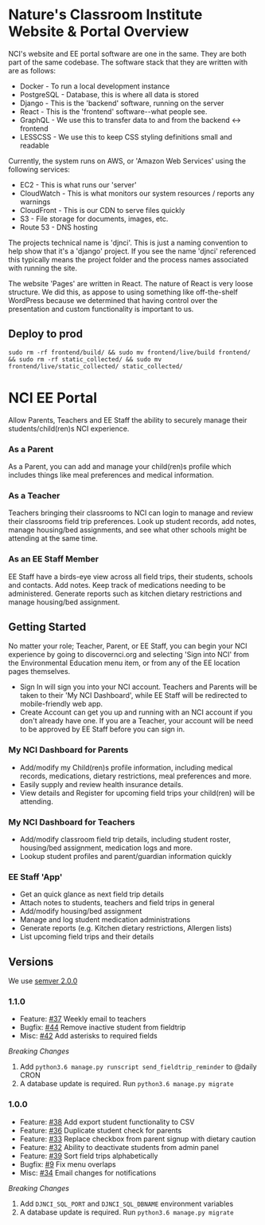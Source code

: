 # Nature's Classroom Institute Website & Portal Overview

NCI's website and EE portal software are one in the same. They are both part of the same codebase. The software stack that they are written with are as follows:

* Docker - To run a local development instance
* PostgreSQL - Database, this is where all data is stored
* Django - This is the 'backend' software, running on the server
* React - This is the 'frontend' software--what people see.
* GraphQL - We use this to transfer data to and from the backend <-> frontend
* LESSCSS - We use this to keep CSS styling definitions small and readable

Currently, the system runs on AWS, or 'Amazon Web Services' using the following services:

* EC2 - This is what runs our 'server'
* CloudWatch - This is what monitors our system resources / reports any warnings
* CloudFront - This is our CDN to serve files quickly
* S3 - File storage for documents, images, etc.
* Route 53 - DNS hosting

The projects technical name is 'djnci'. This is just a naming convention to help show that it's a 'django' project. If you see the name 'djnci' referenced this typically means the project folder and the process names associated with running the site.

The website 'Pages' are written in React. The nature of React is very loose structure. We did this, as appose to using something like off-the-shelf WordPress because we determined that having control over the presentation and custom functionality is important to us.

## Deploy to prod
    sudo rm -rf frontend/build/ && sudo mv frontend/live/build frontend/ && sudo rm -rf static_collected/ && sudo mv frontend/live/static_collected/ static_collected/

# NCI EE Portal
Allow Parents, Teachers and EE Staff the ability to securely manage their students/child(ren)s NCI experience.

### As a Parent
As a Parent, you can add and manage your child(ren)s profile which includes things like meal preferences and medical information.

### As a Teacher
Teachers bringing their classrooms to NCI can login to manage and review their classrooms field trip preferences. Look up student records, add notes, manage housing/bed assignments, and see what other schools might be attending at the same time.

### As an EE Staff Member
EE Staff have a birds-eye view across all field trips, their students, schools and contacts. Add notes. Keep track of medications needing to be administered. Generate reports such as kitchen dietary restrictions and manage housing/bed assignment.

## Getting Started
No matter your role; Teacher, Parent, or EE Staff, you can begin your NCI experience by going to discovernci.org and selecting 'Sign into NCI' from the Environmental Education menu item, or from any of the EE location pages themselves.

* Sign In will sign you into your NCI account. Teachers and Parents will be taken to their 'My NCI Dashboard', while EE Staff will be redirected to mobile-friendly web app.
* Create Account can get you up and running with an NCI account if you don't already have one. If you are a Teacher, your account will be need to be approved by EE Staff before you can sign in.

### My NCI Dashboard for Parents
* Add/modify my Child(ren)s profile information, including medical records, medications, dietary restrictions, meal preferences and more.
* Easily supply and review health insurance details.
* View details and Register for upcoming field trips your child(ren) will be attending.

### My NCI Dashboard for Teachers
* Add/modify classroom field trip details, including student roster, housing/bed assignment, medication logs and more.
* Lookup student profiles and parent/guardian information quickly

### EE Staff 'App'
* Get an quick glance as next field trip details
* Attach notes to students, teachers and field trips in general
* Add/modify housing/bed assignment
* Manage and log student medication administrations
* Generate reports (e.g. Kitchen dietary restrictions, Allergen lists)
* List upcoming field trips and their details


## Versions
We use [semver 2.0.0](https://semver.org/spec/v2.0.0.html)

### 1.1.0

* Feature: [#37](/../../issues/37) Weekly email to teachers
* Bugfix: [#44](/../../issues/47) Remove inactive student from fieldtrip
* Misc: [#42](/../../issues/42) Add asterisks to required fields


*Breaking Changes*

1. Add `python3.6 manage.py runscript send_fieldtrip_reminder` to @daily CRON
1. A database update is required. Run `python3.6 manage.py migrate`

### 1.0.0

* Feature: [#38](/../../issues/38) Add export student functionality to CSV
* Feature: [#36](/../../issues/36) Duplicate student check for parents
* Feature: [#33](/../../issues/33) Replace checkbox from parent signup with dietary caution
* Feature: [#32](/../../issues/32) Ability to deactivate students from admin panel
* Feature: [#39](/../../issues/39) Sort field trips alphabetically
* Bugfix: [#9](/../../issues/9) Fix menu overlaps
* Misc: [#34](/../../issues/34) Email changes for notifications

*Breaking Changes*

1. Add `DJNCI_SQL_PORT` and `DJNCI_SQL_DBNAME` environment variables
1. A database update is required. Run `python3.6 manage.py migrate`
